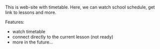 This is web-site with timetable. Here, we can watch school schedule, get link to lessons and more.

Features:
  - watch timetable
  - connect directly to the current lesson (not ready)
  - more in the future...
